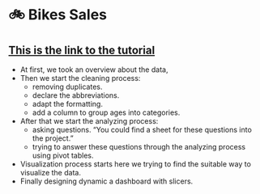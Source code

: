 # 🚲 Bikes Sales
## [This is the link to the tutorial](https://youtu.be/opJgMj1IUrc?si=d3DdfyCXN5K3Piet)
<ul>
<li> At first, we took an overview about the data, 
<li> Then we start the cleaning process:
<ul><li> removing duplicates. 
<li> declare the abbreviations.
<li> adapt the formatting.
<li> add a column to group ages into categories.
</ul>
<li> After that we start the analyzing process:
<ul><li> asking questions. “You could find a sheet for these questions into the project.”
<li> trying to answer these questions through the analyzing process using pivot tables.</ul>
<li> Visualization process starts here we trying to find the suitable way to visualize the data.
<li> Finally designing dynamic a dashboard with slicers.

</ul>
